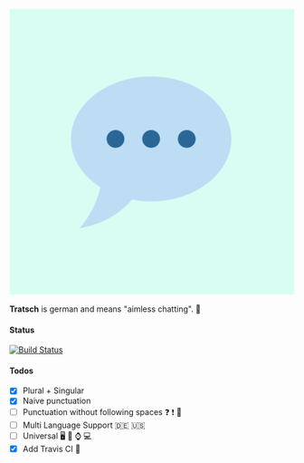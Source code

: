 ![Logo](https://raw.githubusercontent.com/PowerOfEmojis/Tratsch/gh-pages/images/logo_512px.png "Logo Tratsch")


**Tratsch** is german and means "aimless chatting". 💬

#### Status
[![Build Status](https://travis-ci.org/PowerOfEmojis/Tratsch.svg?branch=master)](https://travis-ci.org/PowerOfEmojis/Tratsch)

#### Todos
- [x] Plural + Singular
- [x] Naive punctuation
- [ ] Punctuation without following spaces ❓ ❗ 💯
- [ ] Multi Language Support 🇩🇪 🇺🇸
- [ ] Universal 🖥 📱 ⌚️ 💻 
- [x] Add Travis CI 🔧
